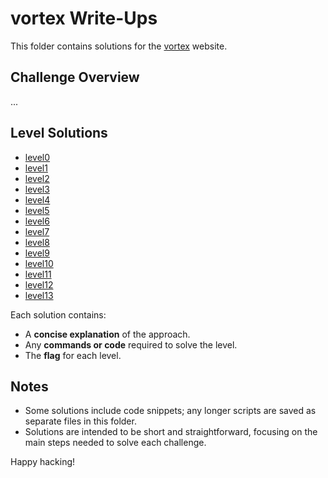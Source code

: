 # vortex Write-Ups

This folder contains solutions for the [vortex](https://overthewire.org/wargames/vortex/) website. 

## Challenge Overview
...

## Level Solutions
- [level0](./vortex0.md) 
- [level1](./vortex1.md) 
- [level2](./vortex2.md) 
- [level3](./vortex3.md) 
- [level4](./vortex4.md) 
- [level5](./vortex5.md) 
- [level6](./vortex6.md) 
- [level7](./vortex7.md) 
- [level8](./vortex8.md) 
- [level9](./vortex9.md) 
- [level10](./vortex10.md) 
- [level11](./vortex11.md) 
- [level12](./vortex12.md) 
- [level13](./vortex13.md) 


Each solution contains:
- A **concise explanation** of the approach.
- Any **commands or code** required to solve the level.
- The **flag** for each level.

## Notes
- Some solutions include code snippets; any longer scripts are saved as separate files in this folder.
- Solutions are intended to be short and straightforward, focusing on the main steps needed to solve each challenge.
  
Happy hacking!

